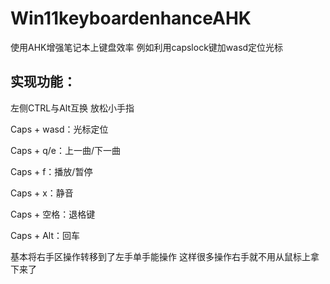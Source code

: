 # Win11keyboardenhanceAHK
使用AHK增强笔记本上键盘效率 例如利用capslock键加wasd定位光标

## 实现功能：

左侧CTRL与Alt互换 放松小手指

Caps + wasd：光标定位

Caps + q/e：上一曲/下一曲

Caps + f：播放/暂停

Caps + x：静音

Caps + 空格：退格键

Caps + Alt：回车

基本将右手区操作转移到了左手单手能操作
这样很多操作右手就不用从鼠标上拿下来了
